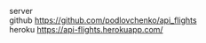 server<br>
github https://github.com/podlovchenko/api_flights<br>
heroku https://api-flights.herokuapp.com/
